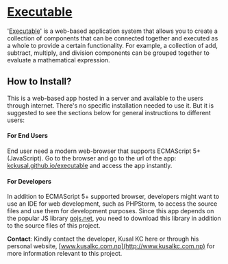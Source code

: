 # [Executable](https://kckusal.github.io/executable)
'[Executable](https://kckusal.github.io/executable)' is a web-based application system that allows you to create a collection of components that can be connected together and executed as a whole to provide a certain functionality. For example, a collection of add, subtract, multiply, and division components can be grouped together to evaluate a mathematical expression.

## How to Install?
This is a web-based app hosted in a server and available to the users through internet. There's no specific installation needed to use it. But it is suggested to see the sections below for general instructions to different users:

#### For End Users
End user need a modern web-browser that supports ECMAScript 5+ (JavaScript). Go to the browser and go to the url of the app: [kckusal.github.io/executable](https://kckusal.github.io/executable) and access the app instantly.

#### For Developers
In addition to ECMAScript 5+ supported browser, developers might want to use an IDE for web development, such as PHPStorm, to access the source files and use them for development purposes. Since this app depends on the popular JS library [gojs.net](https://gojs.net/latest/index.html), you need to download this library in addition to the source files of this project.

**Contact**: Kindly contact the developer, Kusal KC here or through his personal website, [www.kusalkc.com.np](http://www.kusalkc.com.np) for more information relevant to this project.
